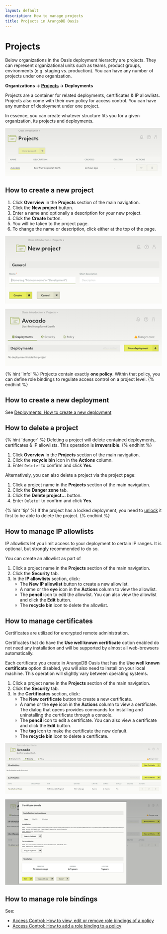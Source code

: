 ```yaml
---
layout: default
description: How to manage projects
title: Projects in ArangoDB Oasis
---
```

# Projects

Below organizations in the Oasis deployment hierarchy are projects. They can
represent organizational units such as teams, product groups, environments
(e.g. staging vs. production). You can have any number of projects under one
organization.

**Organizations → <u>Projects</u> → Deployments**

Projects are a container for related deployments, certificates & IP allowlists.
Projects also come with their own policy for access control. You can have any
number of deployment under one project.

In essence, you can create whatever structure fits you for a given organization,
its projects and deployments.

![Oasis Projects Overview](images/oasis-projects-overview.png)

## How to create a new project

1. Click __Overview__ in the __Projects__ section of the main navigation.
2. Click the __New project__ button.
3. Enter a name and optionally a description for your new project.
4. Click the __Create__ button.
5. You will be taken to the project page.
6. To change the name or description, click either at the top of the page.

![Oasis New Project](images/oasis-new-project.png)

![Oasis Project Summary](images/oasis-project.png)

{% hint 'info' %}
Projects contain exactly **one policy**. Within that policy, you can define
role bindings to regulate access control on a project level.
{% endhint %}

## How to create a new deployment

See [Deployments: How to create a new deployment](deployments.html#how-to-create-a-new-deployment)

## How to delete a project

{% hint 'danger' %}
Deleting a project will delete contained deployments, certificates & IP allowlists.
This operation is **irreversible**.
{% endhint %}

1. Click __Overview__ in the __Projects__ section of the main navigation.
2. Click the __recycle bin__ icon in the __Actions__ column.
3. Enter `Delete!` to confirm and click __Yes__.

Alternatively, you can also delete a project via the project page:

1. Click a project name in the __Projects__ section of the main navigation.
2. Click the __Danger zone__ tab.
3. Click the __Delete project...__ button.
4. Enter `Delete!` to confirm and click __Yes__.

{% hint 'tip' %}
If the project has a locked deployment, you need to [unlock](access-control.html#locked-resources)
it first to be able to delete the project.
{% endhint %}

## How to manage IP allowlists

IP allowlists let you limit access to your deployment to certain IP ranges.
It is optional, but strongly recommended to do so.

You can create an allowlist as part of 

1. Click a project name in the __Projects__ section of the main navigation.
2. Click the __Security__ tab.
3. In the __IP allowlists__ section, click:
   - The __New IP allowlist__ button to create a new allowlist.
   - A name or the __eye__ icon in the __Actions__ column to view the allowlist.
   - The __pencil__ icon to edit the allowlist.
     You can also view the allowlist and click the __Edit__ button.
   - The __recycle bin__ icon to delete the allowlist.

## How to manage certificates

Certificates are utilized for encrypted remote administration.

Certificates that do have the __Use well known certificate__ option enabled do
not need any installation and will be supported by almost all web-browsers
automatically.

Each certificate you create in ArangoDB Oasis that has the
__Use well known certificate__ option disabled, you will also need to install on
your local machine. This operation will slightly vary between operating systems.

1. Click a project name in the __Projects__ section of the main navigation.
2. Click the __Security__ tab.
3. In the __Certificates__ section, click:
   - The __New certificate__ button to create a new certificate.
   - A name or the __eye__ icon in the __Actions__ column to view a certificate.
     The dialog that opens provides commands for installing and uninstalling
     the certificate through a console.
   - The __pencil__ icon to edit a certificate.
     You can also view a certificate and click the __Edit__ button.
   - The __tag__ icon to make the certificate the new default.
   - The __recycle bin__ icon to delete a certificate.

![Oasis Certificates](images/oasis-cert-page-with-cert-present.png)

![Oasis Certificate Install Instructions](images/oasis-cert-install-instructions.png)

## How to manage role bindings

See:
- [Access Control: How to view, edit or remove role bindings of a policy](access-control.html#how-to-view-edit-or-remove-role-bindings-of-a-policy)
- [Access Control: How to add a role binding to a policy](access-control.html#how-to-add-a-role-binding-to-a-policy)

